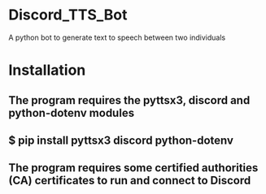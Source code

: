 # Discord_TTS_Bot
A python bot to generate text to speech between two individuals 

# Installation
## The program requires the pyttsx3, discord and python-dotenv modules
## $ pip install pyttsx3 discord python-dotenv
## The program requires some certified authorities (CA) certificates to run and connect to Discord
